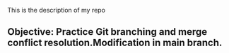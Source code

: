 This is the description of my repo
## Objective: Practice Git branching and merge conflict resolution.Modification in main branch.
